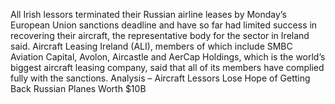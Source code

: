 All Irish lessors terminated their Russian airline leases by Monday’s European Union sanctions deadline and have so far had limited success in recovering their aircraft, the representative body for the sector in Ireland said.
Aircraft Leasing Ireland (ALI), members of which include SMBC Aviation Capital, Avolon, Aircastle and AerCap Holdings, which is the world’s biggest aircraft leasing company, said that all of its members have complied fully with the sanctions.
Analysis – Aircraft Lessors Lose Hope of Getting Back Russian Planes Worth $10B